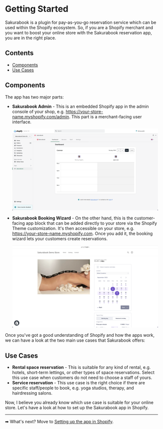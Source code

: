 # Getting Started

Sakurabook is a plugin for pay-as-you-go reservation service which can be used within the Shopify ecosystem. So, if you are a Shopify merchant and you want to boost your online store with the Sakurabook reservation app, you are in the right place.

## Contents

- [Components](#components)
- [Use Cases](#use-cases)

## Components

The app has two major parts:

- **Sakurabook Admin** - This is an embedded Shopify app in the admin console of your shop, e.g. https://your-store-name.myshopify.com/admin. This part is a merchant-facing user interface.

  ![Alt text](../img/Screenshot%202022-08-28%20at%2010.51.06.png?raw=true "Sakurabook Admin")

- **Sakurabook Booking Wizard** - On the other hand, this is the customer-facing app block that can be added directly to your store via the Shopify Theme customization. It's then accessible on your store, e.g. https://your-store-name.myshopify.com. Once you add it, the booking wizard lets your customers create reservations.

  ![Alt text](../img/Screenshot%202022-08-28%20at%2010.54.43.png?raw=true "Sakurabook Booking Wizard")

Once you've got a good understanding of Shopify and how the apps work, we can have a look at the two main use cases that Sakurabook offers:

## Use Cases

- **Rental space reservation** - This is suitable for any kind of rental, e.g. hotels, short-term lettings, or other types of space reservations. Select this use case when customers do not need to choose a staff of yours.
- **Service reservation** - This use case is the right choice if there are specific staff/people to book, e.g. yoga studios, therapy, and hairdressing salons.

Now, I believe you already know which use case is suitable for your online store. Let's have a look at how to set up the Sakurabook app in Shopify.

---

➡ What's next? Move to [Setting up the app in Shopify](./setting-up-the-app-in-shopify.md).

